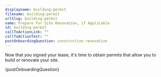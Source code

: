 ```yaml
---
displayname: building-permit
filename: building-permit
urlSlug: building-permit
name: Prepare for Site Renovation, if Applicable
id: building-permit
callToActionLink: ""
callToActionText: ""
postOnboardingQuestion: construction-renovation
---
```


Now that you signed your lease, it's time to obtain permits that allow you to build or renovate your site.

{postOnboardingQuestion}
